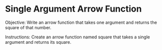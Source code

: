 # Single Argument Arrow Function
Objective: Write an arrow function that takes one argument and returns the square of that number.

Instructions:
Create an arrow function named square that takes a single argument and returns its square.